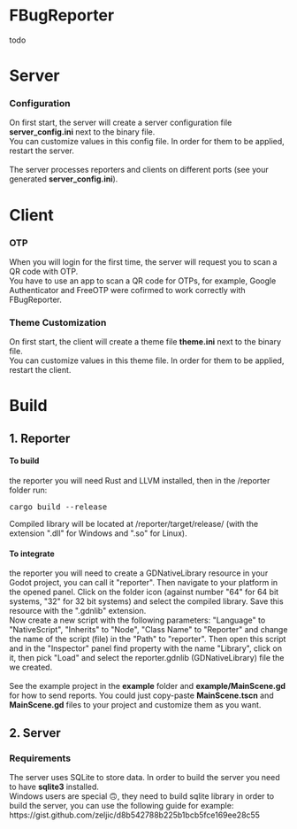 # FBugReporter

todo

# Server

<h3>Configuration</h3>
On first start, the server will create a server configuration file <b>server_config.ini</b> next to the binary file.<br>
You can customize values in this config file. In order for them to be applied, restart the server.<br>
<br>
The server processes reporters and clients on different ports (see your generated <b>server_config.ini</b>).

# Client

<h3>OTP</h3>
When you will login for the first time, the server will request you to scan a QR code with OTP.<br>
You have to use an app to scan a QR code for OTPs, for example, Google Authenticator and FreeOTP were cofirmed to work correctly with FBugReporter.

<h3>Theme Customization</h3>
On first start, the client will create a theme file <b>theme.ini</b> next to the binary file.<br>
You can customize values in this theme file. In order for them to be applied, restart the client.

# Build

<h2>1. Reporter</h2>
<h4>To build</h4> the reporter you will need Rust and LLVM installed, then in the /reporter folder run:
<pre>
cargo build --release
</pre>
Compiled library will be located at /reporter/target/release/ (with the extension ".dll" for Windows and ".so" for Linux).
<h4>To integrate</h4> the reporter you will need to create a GDNativeLibrary resource in your Godot project, you can call it "reporter". Then navigate to your platform in the opened panel. Click on the folder icon (against number "64" for 64 bit systems, "32" for 32 bit systems) and select the compiled library. Save this resource with the ".gdnlib" extension.<br>
Now create a new script with the following parameters: "Language" to "NativeScript", "Inherits" to "Node", "Class Name" to "Reporter" and change the name of the script (file) in the "Path" to "reporter". Then open this script and in the "Inspector" panel find property with the name "Library", click on it, then pick "Load" and select the reporter.gdnlib (GDNativeLibrary) file the we created.<br><br>
See the example project in the <b>example</b> folder and <b>example/MainScene.gd</b> for how to send reports. You could just copy-paste <b>MainScene.tscn</b> and <b>MainScene.gd</b> files to your project and customize them as you want.

<h2>2. Server</h2>
<h3>Requirements</h3>
The server uses SQLite to store data. In order to build the server you need to have <b>sqlite3</b> installed.<br>
Windows users are special 🙃, they need to build sqlite library in order to build the server, you can use the following guide for example: https://gist.github.com/zeljic/d8b542788b225b1bcb5fce169ee28c55
